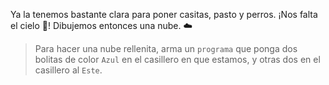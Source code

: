<gs-toolbox toolbox-url="https://raw.githubusercontent.com/MumukiProject/mumuki-guia-gobstones-practica-primeros-programas-kids/master/assets/toolbox_1553281025747.xml"></gs-toolbox>

Ya la tenemos bastante clara para poner casitas, pasto y perros. ¡Nos falta el cielo :milky_way:! Dibujemos entonces una nube. :cloud:

> Para hacer una nube rellenita, arma un `programa` que ponga dos bolitas de color `Azul` en el casillero en que estamos, y otras dos en el casillero al `Este`. 
